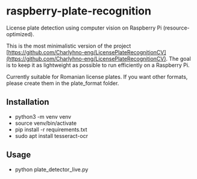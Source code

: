 # raspberry-plate-recognition

License plate detection using computer vision on Raspberry Pi (resource-optimized).

This is the most minimalistic version of the project [https://github.com/Charlyhno-eng/LicensePlateRecognitionCV](https://github.com/Charlyhno-eng/LicensePlateRecognitionCV). The goal is to keep it as lightweight as possible to run efficiently on a Raspberry Pi.

Currently suitable for Romanian license plates. If you want other formats, please create them in the plate_format folder.

## Installation

- python3 -m venv venv
- source venv/bin/activate
- pip install -r requirements.txt
- sudo apt install tesseract-ocr

## Usage

- python plate_detector_live.py
